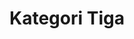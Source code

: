 ---
layout: archive-categories
title: Kategori Tiga
slug: kategori-3
menu: false
submenu: false
order: 3
description: >
  Ini adalah contoh kategori tiga (3)
---